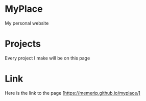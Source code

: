 # MyPlace
My personal website

# Projects
Every project I make will be on this page

# Link
Here is the link to the page [https://memerip.github.io/myplace/]
